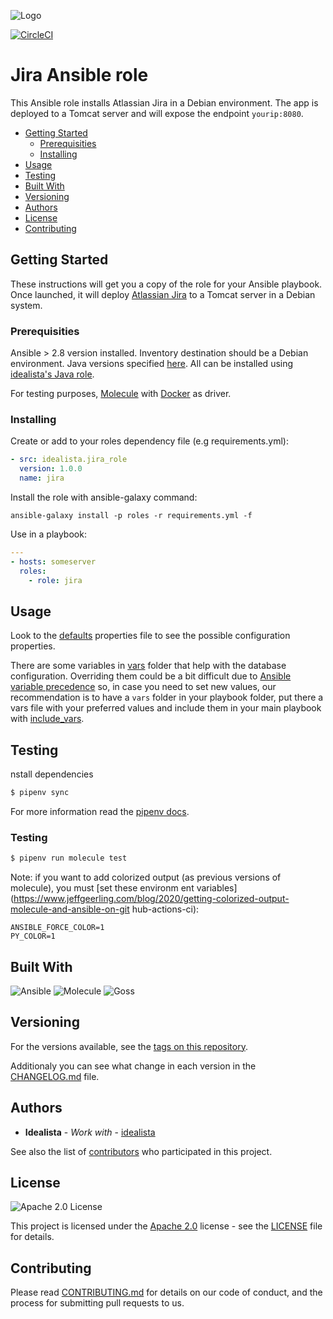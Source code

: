 ![Logo](https://raw.githubusercontent.com/idealista/jira_role/master/logo.gif)

[![CircleCI](https://circleci.com/gh/idealista/jira_role.svg?style=svg)](https://circleci.com/gh/idealista/jira_role)

# Jira Ansible role

This Ansible role installs Atlassian Jira in a Debian environment. The app is deployed to a Tomcat server and will expose the endpoint `yourip:8080`.

- [Getting Started](#getting-started)
	- [Prerequisities](#prerequisities)
	- [Installing](#installing)
- [Usage](#usage)
- [Testing](#testing)
- [Built With](#built-with)
- [Versioning](#versioning)
- [Authors](#authors)
- [License](#license)
- [Contributing](#contributing)

## Getting Started

These instructions will get you a copy of the role for your Ansible playbook. Once launched, it will deploy [Atlassian Jira](https://www.atlassian.com/software/jira/) to a Tomcat server in a Debian system.

### Prerequisities

Ansible > 2.8 version installed.
Inventory destination should be a Debian environment.
Java versions specified [here](https://confluence.atlassian.com/adminjiraserver/supported-platforms-938846830.html). All can be installed using [idealista's Java role](https://github.com/idealista/java_role).

For testing purposes, [Molecule](https://molecule.readthedocs.io/) with [Docker](https://www.docker.com/) as driver.

### Installing

Create or add to your roles dependency file (e.g requirements.yml):

``` yml
- src: idealista.jira_role
  version: 1.0.0
  name: jira
```

Install the role with ansible-galaxy command:

```
ansible-galaxy install -p roles -r requirements.yml -f
```

Use in a playbook:

``` yml
---
- hosts: someserver
  roles:
    - role: jira
```

## Usage

Look to the [defaults](defaults/main.yml) properties file to see the possible configuration properties.

There are some variables in [vars](vars) folder that help with the database configuration. Overriding them could be a bit difficult due to [Ansible variable precedence](https://docs.ansible.com/ansible/latest/user_guide/playbooks_variables.html#variable-precedence-where-should-i-put-a-variable) so, in case you need to set new values, our recommendation is to have a `vars` folder in your playbook folder, put there a vars file with your preferred values and include them in your main playbook with [include_vars](https://docs.ansible.com/ansible/latest/modules/include_vars_module.html).

## Testing

nstall dependencies

```sh
$ pipenv sync
```

For more information read the [pipenv docs](https://pipenv-fork.readthedocs.io/en/latest/).

### Testing

```sh
$ pipenv run molecule test
```
Note: if you want to add colorized output (as previous versions of molecule), you must [set these environm
ent variables](https://www.jeffgeerling.com/blog/2020/getting-colorized-output-molecule-and-ansible-on-git
hub-actions-ci):
```
ANSIBLE_FORCE_COLOR=1
PY_COLOR=1
```

## Built With
![Ansible](https://img.shields.io/badge/ansible-4.0.0-green.svg)
![Molecule](https://img.shields.io/badge/molecule-3.3.2-green.svg)
![Goss](https://img.shields.io/badge/goss-0.3.16-green.svg)

## Versioning

For the versions available, see the [tags on this repository](https://github.com/idealista/jira_role/tags).

Additionaly you can see what change in each version in the [CHANGELOG.md](CHANGELOG.md) file.

## Authors

* **Idealista** - *Work with* - [idealista](https://github.com/idealista)

See also the list of [contributors](https://github.com/idealista/jira_role/contributors) who participated in this project.

## License

![Apache 2.0 License](https://img.shields.io/hexpm/l/plug.svg)

This project is licensed under the [Apache 2.0](https://www.apache.org/licenses/LICENSE-2.0) license - see the [LICENSE](LICENSE) file for details.

## Contributing

Please read [CONTRIBUTING.md](.github/CONTRIBUTING.md) for details on our code of conduct, and the process for submitting pull requests to us.
